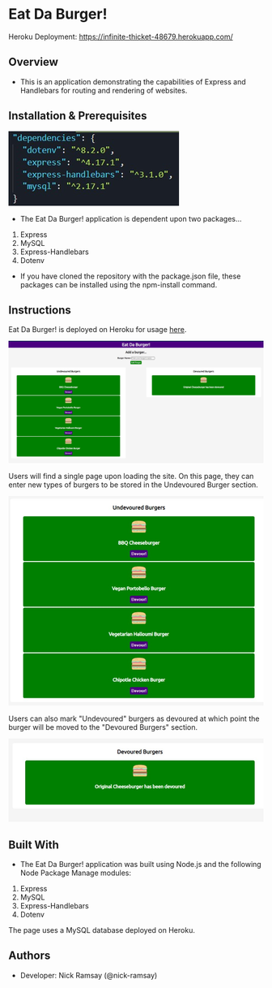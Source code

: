 # Eat Da Burger!

Heroku Deployment: https://infinite-thicket-48679.herokuapp.com/

## Overview
- This is an application demonstrating the capabilities of Express and Handlebars for routing and rendering of websites.

## Installation & Prerequisites

![Burger Dependent Packages](https://github.com/nick-ramsay/readme-images/blob/master/burger/dependent-packages.jpg?raw=true)

- The Eat Da Burger! application is dependent upon two packages...
 1. Express
 2. MySQL
 3. Express-Handlebars
 2. Dotenv
- If you have cloned the repository with the package.json file, these packages can be installed using the npm-install command.

## Instructions

Eat Da Burger! is deployed on Heroku for usage [here](https://infinite-thicket-48679.herokuapp.com/).

![Burger Homepage](https://github.com/nick-ramsay/readme-images/blob/master/burger/burger-home.jpg?raw=true)

Users will find a single page upon loading the site. On this page, they can enter new types of burgers to be stored in the Undevoured Burger section. 

![Burger Undevoured](https://github.com/nick-ramsay/readme-images/blob/master/burger/burger-undevoured.jpg?raw=true)

Users can also mark "Undevoured" burgers as devoured at which point the burger will be moved to the "Devoured Burgers" section.

![Burger Devoured](https://github.com/nick-ramsay/readme-images/blob/master/burger/burger-devoured.jpg?raw=true)


## Built With
- The Eat Da Burger! application was built using Node.js and the following Node Package Manage modules:

 1. Express
 2. MySQL
 3. Express-Handlebars
 4. Dotenv

 The page uses a MySQL database deployed on Heroku.

## Authors 
- Developer: Nick Ramsay (@nick-ramsay)